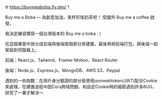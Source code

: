 🌐 https://buymeaboba.fly.dev/
1

Buy me a Boba — 為創意加油，來杯珍珠奶茶吧！
受國外 Buy me a coffee 啟發，

我決定練習撰寫一個台灣版本的 Buy me a boba : )

在這個專案中我分成前端與後端兩個部分來建置，最後再把前端打包，與後端一起架設到伺服器上。

前端：React.js、Tailwind、Framer Motion、React Router

後端：Node.js、Express.js、MongoDB、AWS S3、Paypal

遇到的一些挑戰：在用戶身分驗證的部分我使用jsonwebtoken(JWT)配合Cookie來處理，在建置過程中因Cors跨域問題、和設定Cookie時的細節遇到許多BUG，研究了一番才解決～
